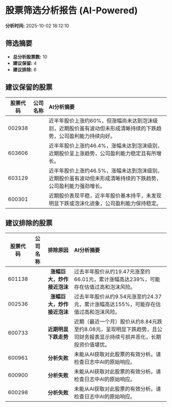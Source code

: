 # 股票筛选分析报告 (AI-Powered)

**分析时间:** 2025-10-02 18:12:10

## 筛选摘要

- **总分析股票数:** 10
- **建议保留:** 4
- **建议排除:** 6

## 建议保留的股票

| 股票代码 | 公司名称 | AI分析摘要 |
|:---:|:---:|:---|
| 002938 |  | 近半年股价上涨约60%，但涨幅尚未达到泡沫级别，近期股价虽有波动但未形成清晰持续的下跌趋势，公司盈利能力持续向好。 |
| 603606 |  | 近半年股价上涨约46.4%，涨幅未达到泡沫级别，近期股价呈上涨趋势，公司盈利能力稳定且有所增长。 |
| 603129 |  | 近半年股价上涨约46.5%，涨幅未达到泡沫级别，近期股价虽有波动但未形成清晰持续的下跌趋势，公司盈利能力强劲增长。 |
| 600301 |  | 近期股价表现平稳，近半年股价基本持平，未发现明显下跌或泡沫化迹象，公司盈利能力保持稳定。 |

## 建议排除的股票

| 股票代码 | 公司名称 | 排除原因 | AI分析摘要 |
|:---:|:---:|:---:|:---|
| 601138 |  | **涨幅巨大，炒作接近泡沫** | 过去半年股价从约19.47元涨至约66.01元，累计涨幅高达239%，可能存在估值过高和泡沫风险。 |
| 002536 |  | **涨幅巨大，炒作接近泡沫** | 过去半年股价从约9.54元涨至约24.37元，累计涨幅高达155%，可能存在估值过高和泡沫风险。 |
| 600733 |  | **近期明显下跌走势** | 近期（最近一个月）股价从约8.84元跌至约8.08元，呈现明显下跌趋势，且公司财务报表显示持续亏损并恶化，长期投资价值堪忧。 |
| 600961 |  | **分析失败** | 未能从AI获取对此股票的有效分析。请检查日志中AI的原始响应。 |
| 600900 |  | **分析失败** | 未能从AI获取对此股票的有效分析。请检查日志中AI的原始响应。 |
| 600298 |  | **分析失败** | 未能从AI获取对此股票的有效分析。请检查日志中AI的原始响应。 |
